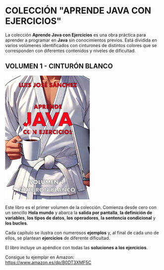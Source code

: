 # COLECCIÓN "APRENDE JAVA CON EJERCICIOS"

La colección **Aprende Java con Ejercicios** es una obra práctica para aprender a programar en **Java** sin conocimientos previos. Está dividida en varios volúmenes identificados con cinturones de distintos colores que se corresponden con diferentes contenidos y niveles de dificultad.

## VOLUMEN 1 - CINTURÓN BLANCO

<a href="https://www.amazon.es/dp/B0DT3XMF5C"><img height="400" src="portada_aprende_java_cinturon_blanco_600x879.png"></a>

Este libro es el primer volumen de la colección. Comienza desde cero con un sencillo **Hola mundo** y abarca la **salida por pantalla**, **la definición de variables**, **los tipos de datos**, **los operadores**, **la sentencia condicional** y **los bucles**.

Cada capítulo se ilustra con numerosos **ejemplos** y, al final de cada uno de ellos, se plantean **ejercicios** de diferente dificultad.

El libro incluye un apéndice con todas las **soluciones a los ejercicios**.

Consigue tu ejemplar en Amazon: <https://www.amazon.es/dp/B0DT3XMF5C>
